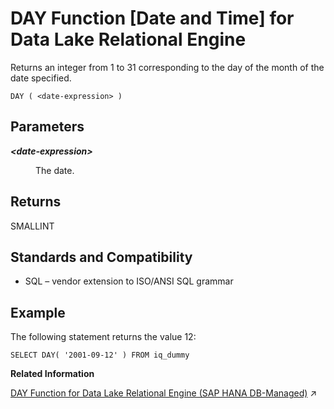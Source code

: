 <!-- loioa5493fe284f2101587fac052951c6f01 -->

# DAY Function \[Date and Time\] for Data Lake Relational Engine

Returns an integer from 1 to 31 corresponding to the day of the month of the date specified.



```
DAY ( <date-expression> )
```



<a name="loioa5493fe284f2101587fac052951c6f01__DAY_parm1"/>

## Parameters


<dl>
<dt><b>

*<date-expression\>*

</b></dt>
<dd>

The date.



</dd>
</dl>



<a name="loioa5493fe284f2101587fac052951c6f01__DAY_returns1"/>

## Returns

SMALLINT



<a name="loioa5493fe284f2101587fac052951c6f01__DAY_standards1"/>

## Standards and Compatibility

-   SQL – vendor extension to ISO/ANSI SQL grammar



<a name="loioa5493fe284f2101587fac052951c6f01__DAY_example1"/>

## Example

The following statement returns the value 12:

```
SELECT DAY( '2001-09-12' ) FROM iq_dummy
```

**Related Information**  


[DAY Function for Data Lake Relational Engine (SAP HANA DB-Managed)](https://help.sap.com/viewer/a898e08b84f21015969fa437e89860c8/2023_2_QRC/en-US/ff00ee7be6544c12a1e279a814961857.html "Returns an integer from 1 to 31 corresponding to the day of the month of the date specified.") :arrow_upper_right:

